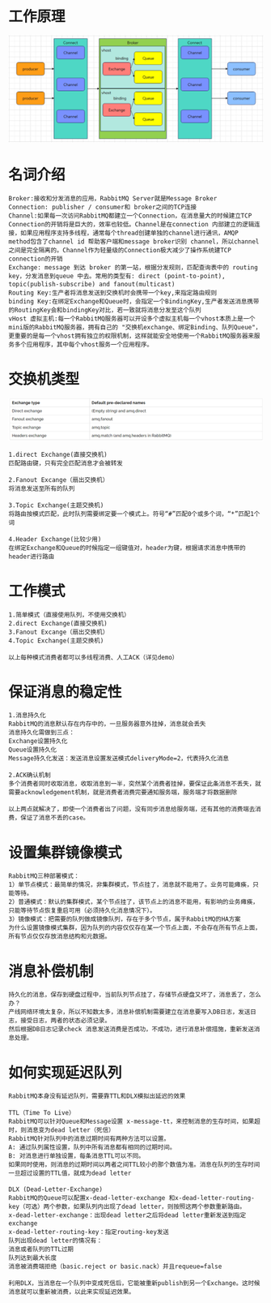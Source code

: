 # 工作原理
![img.png](img.png)

# 名词介绍
    Broker:接收和分发消息的应用，RabbitMQ Server就是Message Broker
    Connection: publisher / consumer和 broker之间的TCP连接
    Channel:如果每一次访问RabbitMQ都建立一个Connection，在消息量大的时候建立TCP Connection的开销将是巨大的，效率也较低。Channel是在connection 内部建立的逻辑连接，如果应用程序支持多线程，通常每个thread创建单独的channel进行通讯，AMQP method包含了channel id 帮助客户端和message broker识别 channel，所以channel 之间是完全隔离的。Channel作为轻量级的Connection极大减少了操作系统建TCP connection的开销
    Exchange: message 到达 broker 的第一站，根据分发规则，匹配查询表中的 routing key，分发消息到queue 中去。常用的类型有: direct (point-to-point), topic(publish-subscribe) and fanout(multicast)
    Routing Key:生产者将消息发送到交换机时会携带一个key,来指定路由规则
    binding Key:在绑定Exchange和Queue时，会指定一个BindingKey,生产者发送消息携带的RoutingKey会和bindingKey对比，若一致就将消息分发至这个队列
    vHost 虚拟主机:每一个RabbitMQ服务器可以开设多个虚拟主机每一个vhost本质上是一个mini版的RabbitMQ服务器，拥有自己的 "交换机exchange、绑定Binding、队列Queue"，更重要的是每一个vhost拥有独立的权限机制，这样就能安全地使用一个RabbitMQ服务器来服务多个应用程序，其中每个vhost服务一个应用程序。

# 交换机类型

![img_1.png](img_1.png)

    1.direct Exchange(直接交换机)
    匹配路由键，只有完全匹配消息才会被转发
    
    2.Fanout Excange（扇出交换机）
    将消息发送至所有的队列
    
    3.Topic Exchange(主题交换机)
    将路由按模式匹配，此时队列需要绑定要一个模式上。符号“#”匹配0个或多个词，“*”匹配1个词
    
    4.Header Exchange(比较少用)
    在绑定Exchange和Queue的时候指定一组键值对，header为键，根据请求消息中携带的header进行路由

# 工作模式
    1.简单模式（直接使用队列，不使用交换机）
    2.direct Exchange(直接交换机)
    3.Fanout Excange（扇出交换机）
    4.Topic Exchange(主题交换机)

    以上每种模式消费者都可以多线程消费、人工ACK（详见demo）

# 保证消息的稳定性
    1.消息持久化
    RabbitMQ的消息默认存在内存中的，一旦服务器意外挂掉，消息就会丢失    
    消息持久化需做到三点：
    Exchange设置持久化
    Queue设置持久化
    Message持久化发送：发送消息设置发送模式deliveryMode=2，代表持久化消息

    2.ACK确认机制
    多个消费者同时收取消息，收取消息到一半，突然某个消费者挂掉，要保证此条消息不丢失，就需要acknowledgement机制，就是消费者消费完要通知服务端，服务端才将数据删除
    
    以上两点就解决了，即使一个消费者出了问题，没有同步消息给服务端，还有其他的消费端去消费，保证了消息不丢的case。

# 设置集群镜像模式
    RabbitMQ三种部署模式：
    1）单节点模式：最简单的情况，非集群模式，节点挂了，消息就不能用了。业务可能瘫痪，只能等待。    
    2）普通模式：默认的集群模式，某个节点挂了，该节点上的消息不能用，有影响的业务瘫痪，只能等待节点恢复重启可用（必须持久化消息情况下）。    
    3）镜像模式：把需要的队列做成镜像队列，存在于多个节点，属于RabbitMQ的HA方案    
    为什么设置镜像模式集群，因为队列的内容仅仅存在某一个节点上面，不会存在所有节点上面，所有节点仅仅存放消息结构和元数据。

# 消息补偿机制
    持久化的消息，保存到硬盘过程中，当前队列节点挂了，存储节点硬盘又坏了，消息丢了，怎么办？    
    产线网络环境太复杂，所以不知数太多，消息补偿机制需要建立在消息要写入DB日志，发送日志，接受日志，两者的状态必须记录。    
    然后根据DB日志记录check 消息发送消费是否成功，不成功，进行消息补偿措施，重新发送消息处理。

# 如何实现延迟队列
    RabbitMQ本身没有延迟队列，需要靠TTL和DLX模拟出延迟的效果

    TTL（Time To Live）
    RabbitMQ可以针对Queue和Message设置 x-message-tt，来控制消息的生存时间，如果超时，则消息变为dead letter（死信）
    RabbitMQ针对队列中的消息过期时间有两种方法可以设置。    
    A: 通过队列属性设置，队列中所有消息都有相同的过期时间。    
    B: 对消息进行单独设置，每条消息TTL可以不同。    
    如果同时使用，则消息的过期时间以两者之间TTL较小的那个数值为准。消息在队列的生存时间一旦超过设置的TTL值，就成为dead letter
    
    DLX (Dead-Letter-Exchange)
    RabbitMQ的Queue可以配置x-dead-letter-exchange 和x-dead-letter-routing-key（可选）两个参数，如果队列内出现了dead letter，则按照这两个参数重新路由。    
    x-dead-letter-exchange：出现dead letter之后将dead letter重新发送到指定exchange    
    x-dead-letter-routing-key：指定routing-key发送    
    队列出现dead letter的情况有：    
    消息或者队列的TTL过期    
    队列达到最大长度    
    消息被消费端拒绝（basic.reject or basic.nack）并且requeue=false
    
    利用DLX，当消息在一个队列中变成死信后，它能被重新publish到另一个Exchange。这时候消息就可以重新被消费，以此来实现延迟效果。